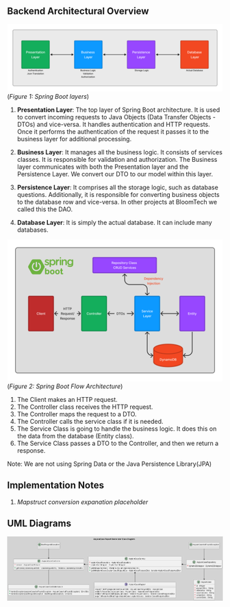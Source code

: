 ## Backend Architectural Overview

![Architectural Overview](/documentation/images/hrf_be_architecture_overview.png)
(_Figure 1: Spring Boot layers_)

1. **Presentation Layer**: The top layer of Spring Boot architecture. It is used
   to convert incoming requests to Java Objects (Data Transfer Objects - DTOs) and vice-versa. It handles authentication and HTTP requests.
   Once it performs the authentication of the request it passes it to the business layer for additional processing.

2. **Business Layer**: It manages all the business logic. It consists of services classes. It is responsible for
   validation and authorization. The Business layer communicates with both the Presentation layer and the Persistence
   Layer. We convert our DTO to our model within this layer.

3. **Persistence Layer**: It comprises all the storage logic, such as database questions.
   Additionally, it is responsible for converting business objects to the database row and vice-versa.
   In other projects at BloomTech we called this the DAO.

4. **Database Layer**: It is simply the actual database. It can include many databases.

![FlowArchitecture](/documentation/images/hrf_be_flow_architecture.png)
(_Figure 2: Spring Boot Flow Architecture_)

1. The Client makes an HTTP request.
2. The Controller class receives the HTTP request.
3. The Controller maps the request to a DTO.
4. The Controller calls the service class if it is needed.
5. The Service Class is going to handle the business logic. It does this on the data from the database (Entity class).
6. The Service Class passes a DTO to the Controller, and then we return a response.

Note: We are not using Spring Data or the Java Persistence Library(JPA)

## Implementation Notes
1. _Mapstruct conversion expanation placeholder_

## UML Diagrams
![MainClassDiagram](/documentation/images/RELEASE_1.5_CD.png)